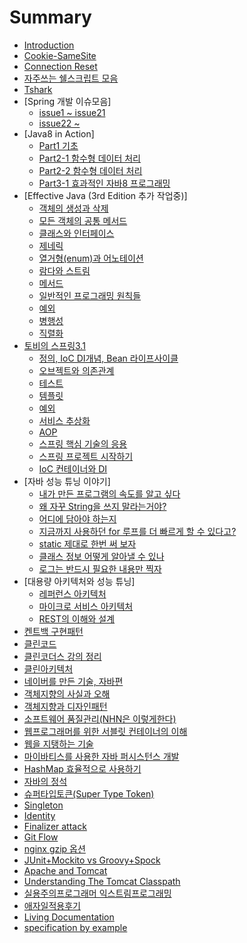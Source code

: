 # Summary

* [Introduction](README.md)
* [Cookie-SameSite](cookie-samesite.md)
* [Connection Reset](Connection_Reset.md)
* [자주쓰는 쉘스크립트 모음](shell_script.md)
* [Tshark](tshark.md)
* [Spring 개발 이슈모음]
  * [issue1 ~ issue21](spring_develop_issue/spring_develop_issue1.md)
  * [issue22 ~ ](spring_develop_issue/spring_develop_issue2.md)
* [Java8 in Action]
  * [Part1 기초](java8_in_action/part1.md)
  * [Part2-1 함수형 데이터 처리](java8_in_action/part2_functional_data_processing.md)
  * [Part2-2 함수형 데이터 처리](java8_in_action/part2-2_functional_data_processing.md)
  * [Part3-1 효과적인 자바8 프로그래밍](java8_in_action/part3-1_effective_java8_programming.md)
* [Effective Java (3rd Edition 추가 작업중)]
  * [객체의 생성과 삭제](effective_java/creating_and_destroying_objects.md)
  * [모든 객체의 공통 메서드](effective_java/methods_common_to_all_objects.md)
  * [클래스와 인터페이스](effective_java/classes_and_interfaces.md)
  * [제네릭](effective_java/generics.md)
  * [열거형(enum)과 어노테이션](effective_java/enums_and_annotations.md)
  * [람다와 스트림](lambdas_and_streams.md)
  * [메서드](effective_java/methods.md)
  * [일반적인 프로그래밍 원칙들](effective_java/general_programming.md)
  * [예외](effective_java/exceptions.md)
  * [병행성](effective_java/concurrency.md)
  * [직렬화](effective_java/serialization.md)
* [토비의 스프링3.1](spring.md)
  * [정의, IoC DI개념, Bean 라이프사이클](toby_spring/basic.md)
  * [오브젝트와 의존관계](toby_spring/objects_and_dependency.md)
  * [테스트](toby_spring/test.md)
  * [템플릿](toby_spring/template.md)
  * [예외](toby_spring/toby_exception.md)
  * [서비스 추상화](toby_spring/service_abstraction.md)
  * [AOP](toby_spring/aop.md)
  * [스프링 핵심 기술의 응용](toby_spring/spring_core_tech.md)
  * [스프링 프로젝트 시작하기](toby_spring/spring_project_start.md)
  * [IoC 컨테이너와 DI](toby_spring/IoC_container_DI.md)
* [자바 성능 튜닝 이야기]
  * [내가 만든 프로그램의 속도를 알고 싶다](java_performance_tuning_story/performance.md)
  * [왜 자꾸 String을 쓰지 말라는거야?](java_performance_tuning_story/string.md)
  * [어디에 담아야 하는지](java_performance_tuning_story/container.md)
  * [지금까지 사용하던 for 루프를 더 빠르게 할 수 있다고?](java_performance_tuning_story/for.md)
  * [static 제대로 한번 써 보자](java_performance_tuning_story/static.md)
  * [클래스 정보 어떻게 알아낼 수 있나](java_performance_tuning_story/class_info.md)
  * [로그는 반드시 필요한 내용만 찍자](java_performance_tuning_story/log.md)
* [대용량 아키텍처와 성능 튜닝]
  * [레퍼런스 아키텍처](high_capacity_architecture_performance_tuning/soa.md)
  * [마이크로 서비스 아키텍처](high_capacity_architecture_performance_tuning/msa.md)
  * [REST의 이해와 설계](high_capacity_architecture_performance_tuning/rest.md)
* [켄트백 구현패턴](implementation_patterns.md)
* [클린코드](clean_code.md)
* [클린코더스 강의 정리](clean_coders.md)
* [클린아키텍처](clean_architecture.md)
* [네이버를 만든 기술, 자바편](naver_tech_java.md)
* [객체지향의 사실과 오해](oo_fact_and_misunderstanding.md)
* [객체지향과 디자인패턴](oo_and_design_patterns.md)
* [소프트웨어 품질관리(NHN은 이렇게한다)](nhn_sw_quailty_management.md)
* [웹프로그래머를 위한 서블릿 컨테이너의 이해](servlet_container.md)
* [웹을 지탱하는 기술](web_tech.md)
* [마이바티스를 사용한 자바 퍼시스턴스 개발](mybatis.md)
* [HashMap 효율적으로 사용하기](hashmap.md)
* [자바의 정석](java_basic.md)
* [슈퍼타입토큰(Super Type Token)](super_type_token.md)
* [Singleton](singleton.md)
* [Identity](identity.md)
* [Finalizer attack](finalizer-attack.md)
* [Git Flow](gitflow.md)
* [nginx gzip 옵션](nginx/nginx_gzip_option.md)
* [JUnit+Mockito vs Groovy+Spock](junit+mockito_vs_groovy+spock.md)
* [Apache and Tomcat](apache-and-tomcat.md)
* [Understanding The Tomcat Classpath](understanding_the_tomcat_classpath.md)
* [실용주의프로그래머 익스트림프로그래밍](extra_books.md)
* [애자일적용후기](agile.md)
* [Living Documentation](what__why__how_living_documentation.md)
* [specification by example](specification_by_example.md)

<!-- * [Mathematical Statistics](MathematicalStatistics.md) -->

<!-- * [Real MySQL(작업중)] -->
  <!-- * [5장 인덱스](real_mysql/인덱스.md) -->
  <!-- * [6장 실행계획](real_mysql/실행계획.md) -->
<!-- * [자바 병렬 프로그래밍(작업중)] -->
  <!-- * [1부 기본 원리](자바_병렬_프로그래밍/1부_기본_원리.md) -->
<!-- * [Nginx] -->
  <!-- * [모듈개발기초](nginx/모듈개발기초.md) -->
